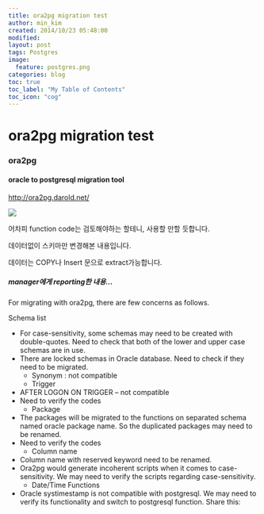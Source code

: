 ```yaml
---
title: ora2pg migration test
author: min_kim
created: 2014/10/23 05:48:00
modified:
layout: post
tags: Postgres
image:
  feature: postgres.png
categories: blog
toc: true
toc_label: "My Table of Contents"
toc_icon: "cog"
---
```



# ora2pg migration test

### ora2pg

#### oracle to postgresql migration tool  
<http://ora2pg.darold.net/>

![]({{site_url}}/uploads/ora2pg1.jpg)



어차피 function code는 검토해야하는 할테니, 사용할 만할 듯합니다.

데이터없이 스키마만 변경해본 내용입니다.

데이터는 COPY나 Insert 문으로 extract가능합니다.




##### manager에게 reporting한 내용...


For migrating with ora2pg, there are few concerns as follows.

Schema list
* For case-sensitivity, some schemas may need to be created with double-quotes. Need to check that both of the lower and upper case schemas are in use.
* There are locked schemas in Oracle database. Need to check if they need to be migrated.
  * Synonym : not compatible
  * Trigger
* AFTER LOGON ON TRIGGER – not compatible
* Need to verify the codes
  * Package
* The packages will be migrated to the functions on separated schema named oracle package name. So the duplicated packages  may need to be renamed.
* Need to verify the codes
  * Column name
* Column name with reserved keyword need to be renamed.
* Ora2pg would generate incoherent scripts when it comes to case-sensitivity. We may need to verify the scripts regarding case-sensitivity.
  * Date/Time Functions
* Oracle systimestamp is not compatible with postgresql. We may need to verify its functionality and switch to postgresql function.
Share this:
